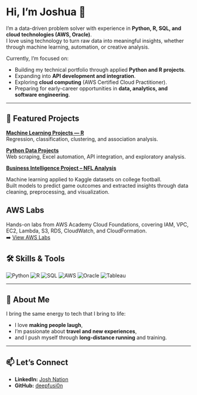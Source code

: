 # Hi, I’m Joshua 👋

I’m a data-driven problem solver with experience in **Python, R, SQL, and cloud technologies (AWS, Oracle)**.  
I love using technology to turn raw data into meaningful insights, whether through machine learning, automation, or creative analysis.

Currently, I’m focused on:
- Building my technical portfolio through applied **Python and R projects**.  
- Expanding into **API development and integration**.  
- Exploring **cloud computing** (AWS Certified Cloud Practitioner).  
- Preparing for early-career opportunities in **data, analytics, and software engineering**.  

--- 

## 🔗 Featured Projects  

**[Machine Learning Projects — R](https://github.com/deepfusi0n/ml-projects-r)**  
Regression, classification, clustering, and association analysis.  

**[Python Data Projects](https://github.com/deepfusi0n/data-projects-python)**  
Web scraping, Excel automation, API integration, and exploratory analysis.  


**[Business Intelligence Project – NFL Analysis](./Business_Intelligence_NFL)**

Machine learning applied to Kaggle datasets on college football.  
Built models to predict game outcomes and extracted insights through data cleaning, preprocessing, and visualization.  


## AWS Labs
Hands-on labs from AWS Academy Cloud Foundations, covering IAM, VPC, EC2, Lambda, S3, RDS, CloudWatch, and CloudFormation.  
➡️ [View AWS Labs](./aws-labs/README.md) 

## 🛠️ Skills & Tools

![Python](https://img.shields.io/badge/Python-3776AB?logo=python&logoColor=white)
![R](https://img.shields.io/badge/R-276DC3?logo=r&logoColor=white)
![SQL](https://img.shields.io/badge/SQL-4479A1?logo=postgresql&logoColor=white)
![AWS](https://img.shields.io/badge/AWS-232F3E?logo=amazonaws&logoColor=white)
![Oracle](https://img.shields.io/badge/Oracle-F80000?logo=oracle&logoColor=white)
![Tableau](https://img.shields.io/badge/Tableau-E97627?logo=tableau&logoColor=white)

---

## 🏃 About Me
I bring the same energy to tech that I bring to life:  
- I love **making people laugh**,  
- I’m passionate about **travel and new experiences**,  
- and I push myself through **long-distance running** and training.  

---

## 📫 Let’s Connect
- **LinkedIn:** [Josh Nation](https://www.linkedin.com/in/joshnation/)  
- **GitHub:** [deepfusi0n](https://github.com/deepfusi0n)  

